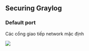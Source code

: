 ## Securing Graylog  

### Default port  
Các cổng giao tiếp network mặc định    

<img src="https://i.imgur.com/YESAxDG.png">  

